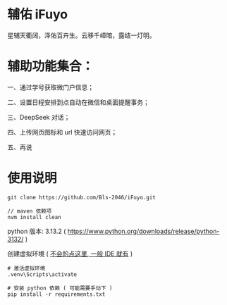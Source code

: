 # 辅佑 iFuyo
星辅天衢阔，泽佑百卉生。云移千嶂暗，露结一灯明。

# 辅助功能集合：

一、通过学号获取微门户信息；

二、设置日程安排到点自动在微信和桌面提醒事务；

三、DeepSeek 对话；

四、上传网页图标和 url 快速访问网页；

五、再说

# 使用说明

```
git clone https://github.com/Bls-2046/iFuyo.git
```

```maven
// maven 依赖项
nvm install clean
```

python 版本: 3.13.2 ( https://www.python.org/downloads/release/python-3132/ )

创建虚拟环境 ( [不会的点这里, 一般 IDE 就有](https://cn.bing.com/search?pglt=299&q=python+%E6%80%8E%E4%B9%88%E6%BF%80%E6%B4%BB%E8%99%9A%E6%8B%9F%E7%8E%AF%E5%A2%83&cvid=121bab3845704bc5b16791d2742f0103&gs_lcrp=EgRlZGdlKgYIABBFGDkyBggAEEUYOTIGCAEQABhAMgYIAhAAGEAyBggDEAAYQDIGCAQQABhAMgYIBRAAGEAyBggGEAAYQDIGCAcQABhAMgYICBAAGEDSAQg4NzQwajBqMagCCLACAQ&FORM=BESBTB&adppc=EDGEESS&PC=EDGEESS&ensearch=1) )
```
# 激活虚拟环境
.venv\Scripts\activate
```

```
# 安装 python 依赖 ( 可能需要手动下 )
pip install -r requirements.txt
```
